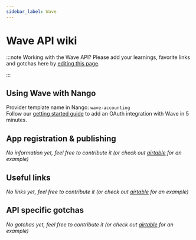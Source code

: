 ```yaml
---
sidebar_label: Wave
---
```

# Wave API wiki

:::note Working with the Wave API?
Please add your learnings, favorite links and gotchas here by [editing this page](https://github.com/nangohq/nango/tree/main/docs/docs/providers/wave-accounting.md).  

:::

## Using Wave with Nango
Provider template name in Nango: `wave-accounting`  
Follow our [getting started guide](../reference/guide.md) to add an OAuth integration with Wave in 5 minutes.

## App registration & publishing
*No information yet, feel free to contribute it (or check out [airtable](airtable.md) for an example)*


## Useful links
*No links yet, feel free to contribute it (or check out [airtable](airtable.md) for an example)*

## API specific gotchas
*No gotchas yet, feel free to contribute it (or check out [airtable](airtable.md) for an example)*
